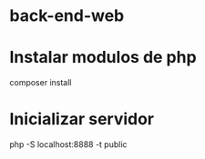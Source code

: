 # back-end-web
# Instalar modulos de php 

composer install

# Inicializar servidor

php -S localhost:8888 -t public
